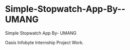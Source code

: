 # Simple-Stopwatch-App-By--UMANG

Simple Stopwatch App By- UMANG 

Oasis Infobyte Internship Project Work.
